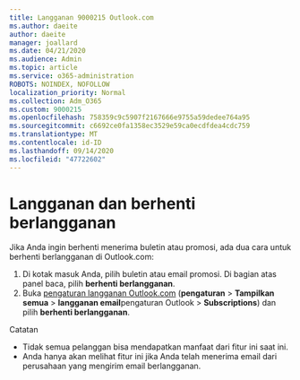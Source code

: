 ```yaml
---
title: Langganan 9000215 Outlook.com
ms.author: daeite
author: daeite
manager: joallard
ms.date: 04/21/2020
ms.audience: Admin
ms.topic: article
ms.service: o365-administration
ROBOTS: NOINDEX, NOFOLLOW
localization_priority: Normal
ms.collection: Adm_O365
ms.custom: 9000215
ms.openlocfilehash: 758359c9c5907f2167666e9755a59dedee764a95
ms.sourcegitcommit: c6692ce0fa1358ec3529e59ca0ecdfdea4cdc759
ms.translationtype: MT
ms.contentlocale: id-ID
ms.lasthandoff: 09/14/2020
ms.locfileid: "47722602"
---
```

# <a name="subscriptions-and-unsubscribing"></a>Langganan dan berhenti berlangganan

Jika Anda ingin berhenti menerima buletin atau promosi, ada dua cara untuk berhenti berlangganan di Outlook.com:

1. Di kotak masuk Anda, pilih buletin atau email promosi. Di bagian atas panel baca, pilih **berhenti berlangganan**.
2. Buka [pengaturan langganan Outlook.com](https://outlook.live.com/mail/options/mail/brandsSubscriptions) (**pengaturan**  >  **Tampilkan semua**  >  **langganan email**pengaturan Outlook  >  **Subscriptions**) dan pilih **berhenti berlangganan**.

Catatan

- Tidak semua pelanggan bisa mendapatkan manfaat dari fitur ini saat ini.
- Anda hanya akan melihat fitur ini jika Anda telah menerima email dari perusahaan yang mengirim email berlangganan.